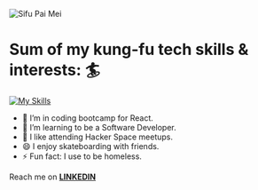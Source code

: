 

![Sifu Pai Mei](https://i.giphy.com/media/w3UlckAjX13DW/giphy.webp)
# Sum of my kung-fu tech skills & interests: :surfer:

[![My Skills](https://skillicons.dev/icons?i=aws,react,js,vscode,bash,git,html,css,linux,arduino)](https://skillicons.dev)


- 🔭 I’m in coding bootcamp for React.
- 🌱 I’m learning to be a Software Developer.
- 👯 I like attending Hacker Space meetups.
- 😄 I enjoy skateboarding with friends.
- ⚡ Fun fact: I use to be homeless.

<p>Reach me on <a href="www.linkedin.com/in/mackenzie-santiago-94080" rel="nofollow" ><strong>LINKEDIN</strong></a></p>










